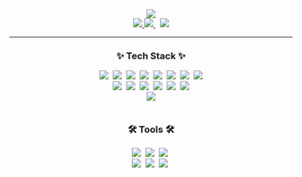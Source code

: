 <!--타이틀 부분-->
<div align="center">
  <img src="https://capsule-render.vercel.app/api?type=waving&color=ffb6c1&height=150&section=header&text=dmddjd's%20GitHub&fontSize=42&fontColor=ffffff" />
</div>
<div align="center">
  <a href="https://tulip-archer-96e.notion.site/27e54f815bac80499deacc0603add591?source=copy_link" target="_blank">
    <img src="https://img.shields.io/badge/Notion-000000?style=for-the-badge&logo=Notion&logoColor=white" />
  </a>
  <a href="https://tulip-archer-96e.notion.site/27e54f815bac80499deacc0603add591?source=copy_link" target="_blank">
    <img src="https://img.shields.io/badge/Notion-000000?style=for-the-badge&logo=Notion&logoColor=white" />
  </a>
  &nbsp
  <a href="https://www.instagram.com/dmddjd_b/" target="_blank">
    <img src="https://img.shields.io/badge/Instagram-E4405F?style=for-the-badge&logo=Instagram&logoColor=white" />
  </a>
</div>

<hr>

<!--내용 부분-->
<h3 align="center">✨ Tech Stack ✨</h3>
<div align="center">
  <img src="https://img.shields.io/badge/HTML5-E34F26?style=for-the-badge&logo=html5&logoColor=white" />&nbsp
  <img src="https://img.shields.io/badge/CSS3-1572B6?style=for-the-badge&logo=css3&logoColor=white" />&nbsp
  <img src="https://img.shields.io/badge/JavaScript-F7DF1E?style=for-the-badge&logo=javascript&logoColor=323330" />&nbsp
  <img src="https://img.shields.io/badge/TypeScript-3178C6?style=for-the-badge&logo=typescript&logoColor=white" />&nbsp
  <img src="https://img.shields.io/badge/React-20232A?style=for-the-badge&logo=react&logoColor=61DAFB" />&nbsp
  <img src="https://img.shields.io/badge/jQuery-0769AD?style=for-the-badge&logo=jquery&logoColor=white" />&nbsp
  <img src="https://img.shields.io/badge/Ajax-007ACC?style=for-the-badge&logoColor=white" />&nbsp
  <img src="https://img.shields.io/badge/JSP-007396?style=for-the-badge&logo=java&logoColor=white" />
</div>

<!-- Back-End -->
<div align="center">
  <img src="https://img.shields.io/badge/Java-007396?style=for-the-badge&logo=openjdk&logoColor=white" />&nbsp
  <img src="https://img.shields.io/badge/Spring-6DB33F?style=for-the-badge&logo=spring&logoColor=white" />&nbsp
  <img src="https://img.shields.io/badge/Spring%20Boot-6DB33F?style=for-the-badge&logo=springboot&logoColor=white" />&nbsp
  <img src="https://img.shields.io/badge/Spring%20Security-6DB33F?style=for-the-badge&logo=springsecurity&logoColor=white" />&nbsp
  <img src="https://img.shields.io/badge/Servlet-4285F4?style=for-the-badge&logo=googlechrome&logoColor=white" />&nbsp
  <img src="https://img.shields.io/badge/MyBatis-DC382D?style=for-the-badge&logoColor=white" />
</div>

<!-- Database -->
<div align="center">
  <img src="https://img.shields.io/badge/Oracle-F80000?style=for-the-badge&logo=oracle&logoColor=white" />
</div>

<br>

<h3 align="center">🛠 Tools 🛠</h3>
<div align="center">
  <img src="https://img.shields.io/badge/GitHub-181717.svg?style=for-the-badge&logo=github&logoColor=white" />&nbsp
  <img src="https://img.shields.io/badge/SourceTree-0052CC.svg?style=for-the-badge&logo=sourcetree&logoColor=white" />&nbsp
  <img src="https://img.shields.io/badge/Figma-F24E1E.svg?style=for-the-badge&logo=figma&logoColor=white" />&nbsp
</div>

<div align="center">
  <img src="https://img.shields.io/badge/Draw.io-F08705.svg?style=for-the-badge&logo=diagrams.net&logoColor=white" />&nbsp
  <img src="https://img.shields.io/badge/ERDCloud-2C2C32.svg?style=for-the-badge&logo=databricks&logoColor=white" />&nbsp
  <img src="https://img.shields.io/badge/Slack-4A154B.svg?style=for-the-badge&logo=slack&logoColor=white" />&nbsp
</div>
